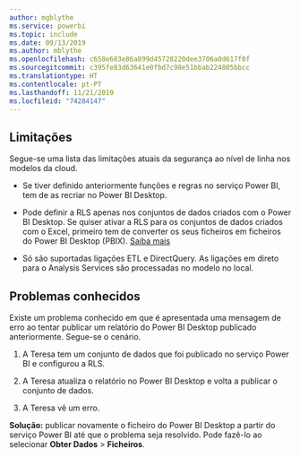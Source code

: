```yaml
---
author: mgblythe
ms.service: powerbi
ms.topic: include
ms.date: 09/13/2019
ms.author: mblythe
ms.openlocfilehash: c658e683e86a899d45728220dee3706a0d617f0f
ms.sourcegitcommit: c395fe83d63641e0fbd7c98e51bbab224805bbcc
ms.translationtype: HT
ms.contentlocale: pt-PT
ms.lasthandoff: 11/21/2019
ms.locfileid: "74284147"
---
```

## <a name="limitations"></a>Limitações

Segue-se uma lista das limitações atuais da segurança ao nível de linha nos modelos da cloud.

* Se tiver definido anteriormente funções e regras no serviço Power BI, tem de as recriar no Power BI Desktop.

* Pode definir a RLS apenas nos conjuntos de dados criados com o Power BI Desktop. Se quiser ativar a RLS para os conjuntos de dados criados com o Excel, primeiro tem de converter os seus ficheiros em ficheiros do Power BI Desktop (PBIX). [Saiba mais](../desktop-import-excel-workbooks.md)

* Só são suportadas ligações ETL e DirectQuery. As ligações em direto para o Analysis Services são processadas no modelo no local.

## <a name="known-issues"></a>Problemas conhecidos

Existe um problema conhecido em que é apresentada uma mensagem de erro ao tentar publicar um relatório do Power BI Desktop publicado anteriormente. Segue-se o cenário.

1. A Teresa tem um conjunto de dados que foi publicado no serviço Power BI e configurou a RLS.

1. A Teresa atualiza o relatório no Power BI Desktop e volta a publicar o conjunto de dados.

1. A Teresa vê um erro.

**Solução:** publicar novamente o ficheiro do Power BI Desktop a partir do serviço Power BI até que o problema seja resolvido. Pode fazê-lo ao selecionar **Obter Dados** > **Ficheiros**.
